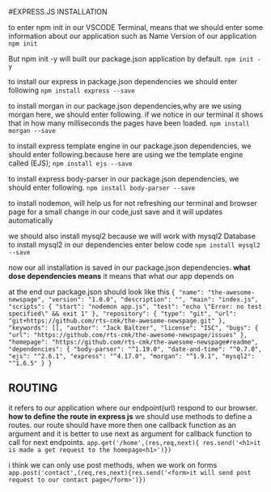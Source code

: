 #EXPRESS.JS INSTALLATION


to enter npm init in our VSCODE Terminal, means that we should enter some information about our application such as Name Version of our application
`npm init`



But npm init -y will built our package.json application by default.
`npm init -y`



to install our express in package.json dependencies we should enter following
`npm install express --save`



to install morgan in our package.json dependencies,why are we using morgan here,
we should enter following.
if we notice in our terminal it shows that in how many milliseconds the pages have been loaded. 
`npm install morgan --save`



to install express template engine in our package.json dependencies, we should enter following.because here are using we the template engine called (EJS); 
`npm install ejs --save`



to install express body-parser in our package.json dependencies, we should enter 
following.
`npm install body-parser --save`

to install nodemon, will help us for not refreshing our terminal and browser page
for a small change in our code,just save and it will updates automatically 


we should also install mysql2 because we will work with mysql2 Database
to install mysql2 in our dependencies enter below code
 `npm install mysql2 --save`

now our all installation is saved in our package.json dependencies.
**what dose dependencies means**
it means that what our app depends on

at the end our package.json should look like this
`{
  "name": "the-awesome-newspage",
  "version": "1.0.0",
  "description": "",
  "main": "index.js",
  "scripts": {
    "start": "nodemon app.js",
    "test": "echo \"Error: no test specified\" && exit 1"
  },
  "repository": {
    "type": "git",
    "url": "git+https://github.com/rts-cmk/the-awesome-newspage.git"
  },
  "keywords": [],
  "author": "Jack Baltzer",
  "license": "ISC",
  "bugs": {
    "url": "https://github.com/rts-cmk/the-awesome-newspage/issues"
  },
  "homepage": "https://github.com/rts-cmk/the-awesome-newspage#readme",
  "dependencies": {
    "body-parser": "^1.19.0",
    "date-and-time": "^0.7.0",
    "ejs": "^2.6.1",
    "express": "^4.17.0",
    "morgan": "^1.9.1",
    "mysql2": "^1.6.5"
  }
}
`

## ROUTING
it refers to our application where our endpoint(url) respond to our browser.
**how to define the route in express js**
we should use methods to define a routes.
our route should have more then one callback function as an argument and it is better to use next as argument for callback function to call for next endpoints.
`app.get('/home',(res,req,next){ res.send('<h1>it is made a get request to the homepage<h1>')})`


i think we can only use post methods, when we work on forms
`app.post('contact',(req,res,next){res.send('<form>it will send post request to our contact page</form>')})`